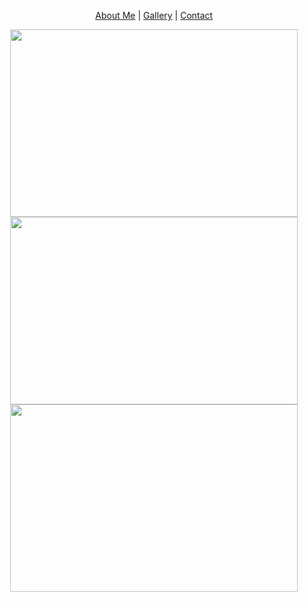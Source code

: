 <p align="center">
  <a href="#">About Me</a> |
  <a href="#">Gallery</a> |
  <a href="#">Contact</a>
</p>


<p align="center">
  <img style="padding-left: 10px;padding-right: 10px;" width="460" height="300" src="https://snmizeras.github.io/portfolio/Art/High_Roller.jpg">
  <img style="padding-left: 10px;padding-right: 10px;" width="460" height="300" src="https://snmizeras.github.io/portfolio/Art/Orlando.jpg"> 
  <img style="padding-left: 10px;padding-right: 10px;" width="460" height="300" src="https://snmizeras.github.io/portfolio/Art/Palm_Reader.jpg">
</p>

